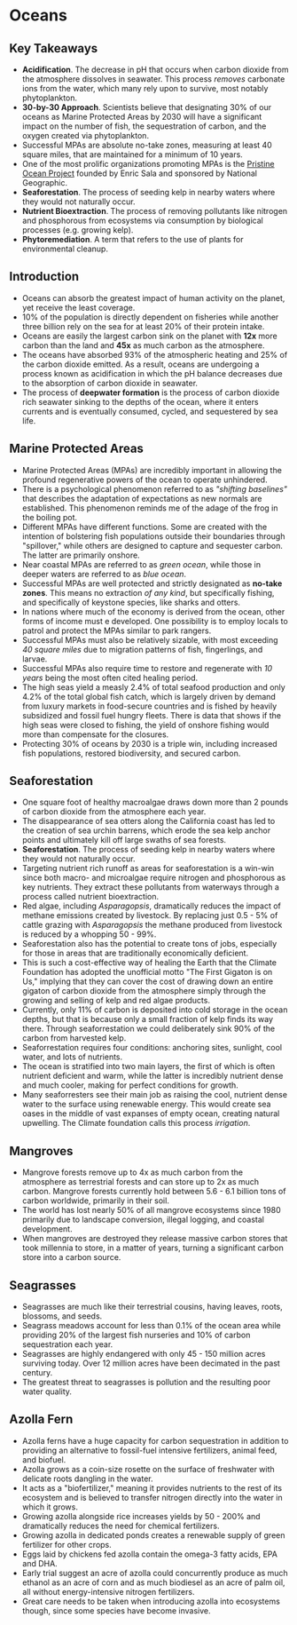 # Oceans
## Key Takeaways
- **Acidification**. The decrease in pH that occurs when carbon dioxide from the atmosphere dissolves in seawater. This process _removes_ carbonate ions from the water, which many rely upon to survive, most notably phytoplankton.
- **30-by-30 Approach**. Scientists believe that designating 30% of our oceans as Marine Protected Areas by 2030 will have a significant impact on the number of fish, the sequestration of carbon, and the oxygen created via phytoplankton.
- Successful MPAs are absolute no-take zones, measuring at least 40 square miles, that are maintained for a minimum of 10 years.
- One of the most prolific organizations promoting MPAs is the [Pristine Ocean Project](https://www.nationalgeographic.org/projects/pristine-seas/) founded by Enric Sala and sponsored by National Geographic.
- **Seaforestation**. The process of seeding kelp in nearby waters where they would not naturally occur.
- **Nutrient Bioextraction**. The process of removing pollutants like nitrogen and phosphorous from ecosystems via consumption by biological processes (e.g. growing kelp).
- **Phytoremediation**. A term that refers to the use of plants for environmental cleanup.

## Introduction
- Oceans can absorb the greatest impact of human activity on the planet, yet receive the least coverage.
- 10% of the population is directly dependent on fisheries while another three billion rely on the sea for at least 20% of their protein intake.
- Oceans are easily the largest carbon sink on the planet with **12x** more carbon than the land and **45x** as much carbon as the atmosphere.
- The oceans have absorbed 93% of the atmospheric heating and 25% of the carbon dioxide emitted. As a result, oceans are undergoing a process known as acidification in which the pH balance decreases due to the absorption of carbon dioxide in seawater.
- The process of **deepwater formation** is the process of carbon dioxide rich seawater sinking to the depths of the ocean, where it enters currents and is eventually consumed, cycled, and sequestered by sea life.

## Marine Protected Areas
- Marine Protected Areas (MPAs) are incredibly important in allowing the profound regenerative powers of the ocean to operate unhindered.
- There is a psychological phenomenon referred to as _"shifting baselines"_ that describes the adaptation of expectations as new normals are established. This phenomenon reminds me of the adage of the frog in the boiling pot.
- Different MPAs have different functions. Some are created with the intention of bolstering fish populations outside their boundaries through "spillover," while others are designed to capture and sequester carbon. The latter are primarily onshore.
- Near coastal MPAs are referred to as _green ocean_, while those in deeper waters are referred to as _blue ocean_.
- Successful MPAs are well protected and strictly designated as **no-take zones**. This means no extraction _of any kind_, but specifically fishing, and specifically of keystone species, like sharks and otters. 
- In nations where much of the economy is derived from the ocean, other forms of income must e developed. One possibility is to employ locals to patrol and protect the MPAs similar to park rangers.
- Successful MPAs must also be relatively sizable, with most exceeding _40 square miles_ due to migration patterns of fish, fingerlings, and larvae.
- Successful MPAs also require time to restore and regenerate with _10 years_ being the most often cited healing period.
- The high seas yield a measly 2.4% of total seafood production and only 4.2% of the total global fish catch, which is largely driven by demand from luxury markets in food-secure countries and is fished by heavily subsidized and fossil fuel hungry fleets. There is data that shows if the high seas were closed to fishing, the yield of onshore fishing would more than compensate for the closures.
- Protecting 30% of oceans by 2030 is a triple win, including increased fish populations, restored biodiversity, and secured carbon.

## Seaforestation
- One square foot of healthy macroalgae draws down more than 2 pounds of carbon dioxide from the atmosphere each year.
- The disappearance of sea otters along the California coast has led to the creation of sea urchin barrens, which erode the sea kelp anchor points and ultimately kill off large swaths of sea forests.
- **Seaforestation**. The process of seeding kelp in nearby waters where they would not naturally occur.
- Targeting nutrient rich runoff as areas for seaforestation is a win-win since both macro- and microalgae require nitrogen and phosphorous as key nutrients. They extract these pollutants from waterways through a process called nutrient bioextraction.
- Red algae, including _Asparagopsis_, dramatically reduces the impact of methane emissions created by livestock. By replacing just 0.5 - 5% of cattle grazing with _Asparagopsis_ the methane produced from livestock is reduced by a whopping 50 - 99%.
- Seaforestation also has the potential to create tons of jobs, especially for those in areas that are traditionally economically deficient.
- This is such a cost-effective way of healing the Earth that the Climate Foundation has adopted the unofficial motto "The First Gigaton is on Us," implying that they can cover the cost of drawing down an entire gigaton of carbon dioxide from the atmosphere simply through the growing and selling of kelp and red algae products.
- Currently, only 11% of carbon is deposited into cold storage in the ocean depths, but that is because only a small fraction of kelp finds its way there. Through seaforrestation we could deliberately sink 90% of the carbon from harvested kelp.
- Seaforrestation requires four conditions: anchoring sites, sunlight, cool water, and lots of nutrients.
- The ocean is stratified into two main layers, the first of which is often nutrient deficient and warm, while the latter is incredibly nutrient dense and much cooler, making for perfect conditions for growth.
- Many seaforresters see their main job as raising the cool, nutrient dense water to the surface using renewable energy. This would create sea oases in the middle of vast expanses of empty ocean, creating natural upwelling. The Climate foundation calls this process _irrigation_.

## Mangroves
- Mangrove forests remove up to 4x as much carbon from the atmosphere as terrestrial forests and can store up to 2x as much carbon. Mangrove forests currently hold between 5.6 - 6.1 billion tons of carbon worldwide, primarily in their soil.
- The world has lost nearly 50% of all mangrove ecosystems since 1980 primarily due to landscape conversion, illegal logging, and coastal development.
- When mangroves are destroyed they release massive carbon stores that took millennia to store, in a matter of years, turning a significant carbon store into a carbon source.

## Seagrasses
- Seagrasses are much like their terrestrial cousins, having leaves, roots, blossoms, and seeds.
- Seagrass meadows account for less than 0.1% of the ocean area while providing 20% of the largest fish nurseries and 10% of carbon sequestration each year.
- Seagrasses are highly endangered with only 45 - 150 million acres surviving today. Over 12 million acres have been decimated in the past century.
- The greatest threat to seagrasses is pollution and the resulting poor water quality.

## Azolla Fern
- Azolla ferns have a huge capacity for carbon sequestration in addition to providing an alternative to fossil-fuel intensive fertilizers, animal feed, and biofuel.
- Azolla grows as a coin-size rosette on the surface of freshwater with delicate roots dangling in the water.
- It acts as a "biofertilizer," meaning it provides nutrients to the rest of its ecosystem and is believed to transfer nitrogen directly into the water in which it grows.
- Growing azolla alongside rice increases yields by 50 - 200% and dramatically reduces the need for chemical fertilizers.
- Growing azolla in dedicated ponds creates a renewable supply of green fertilizer for other crops.
- Eggs laid by chickens fed azolla contain the omega-3 fatty acids, EPA and DHA.
- Early trial suggest an acre of azolla could concurrently produce as much ethanol as an acre of corn and as much biodiesel as an acre of palm oil, all without energy-intensive nitrogen fertilizers.
- Great care needs to be taken when introducing azolla into ecosystems though, since some species have become invasive.
